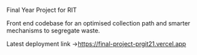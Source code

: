 Final Year Project for RIT

Front end codebase for an optimised collection path and smarter mechanisms to segregate waste.

Latest deployment link ->https://final-project-prgit21.vercel.app
